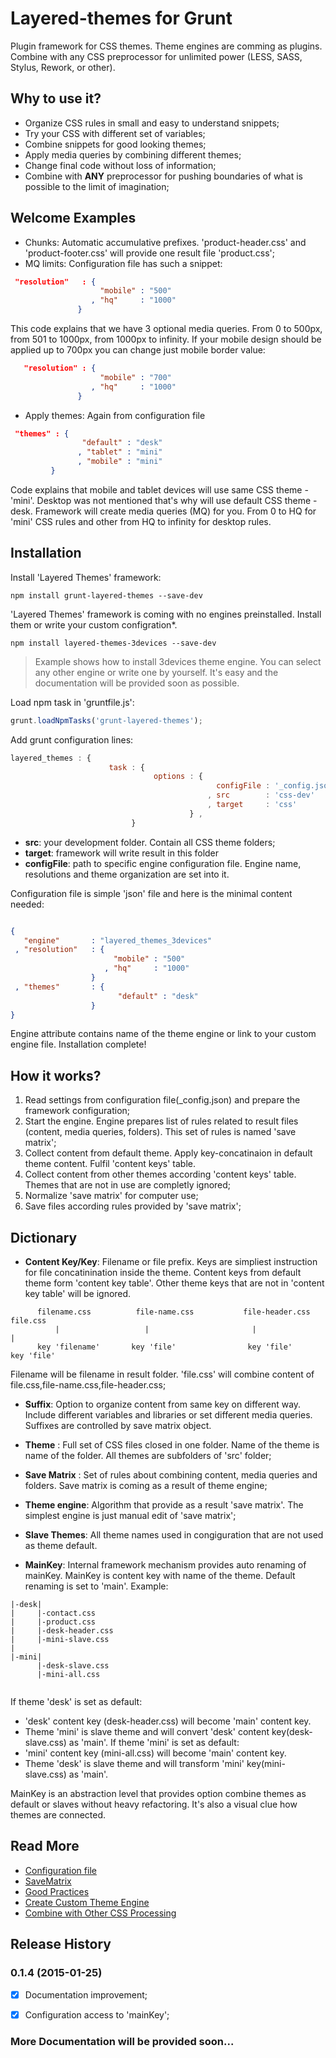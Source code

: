 # Layered-themes for Grunt

Plugin framework for CSS themes. Theme engines are comming as plugins. Combine with any CSS preprocessor for unlimited power (LESS, SASS, Stylus, Rework, or other).

## Why to use it?
 - Organize CSS rules in small and easy to understand snippets;
 - Try your CSS with different set of variables;
 - Combine snippets for good looking themes;
 - Apply media queries by combining different themes;
 - Change final code without loss of information;
 - Combine with **ANY** preprocessor for pushing boundaries of what is possible to the limit of imagination;



## Welcome Examples
- Chunks: Automatic accumulative prefixes. 'product-header.css' and 'product-footer.css' will provide one result file 'product.css';
- MQ limits: Configuration file has such a snippet:

```json
 "resolution"   : { 
  				    "mobile" : "500" 
  				  , "hq"     : "1000" 
  		       }

```
This code explains that we have 3 optional media queries. From 0 to 500px, from 501 to 1000px, from 1000px to infinity. If your mobile design should be applied up to 700px you can change just mobile border value:

```json
   "resolution" : { 
	  			    "mobile" : "700" 
	  			  , "hq"     : "1000" 
	  		   }
```
- Apply themes: Again from configuration file

```json
 "themes" : { 
	  		    "default" : "desk"
	  		   , "tablet" : "mini"
	  		   , "mobile" : "mini"
  	     } 
```
Code explains that mobile and tablet devices will use same CSS theme - 'mini'. Desktop was not mentioned that's why will use default CSS theme - desk. Framework will create media queries (MQ) for you. From 0 to HQ for 'mini' CSS rules and other from HQ to infinity for desktop rules.




## Installation
Install 'Layered Themes' framework:

```
npm install grunt-layered-themes --save-dev
```

'Layered Themes' framework is coming with no engines preinstalled. Install them or write your custom configration*.

```
npm install layered-themes-3devices --save-dev
```
> Example shows how to install 3devices theme engine. You can select any other engine or write one by yourself. It's easy and the documentation will be provided soon as possible.



Load npm task in 'gruntfile.js':
```js
grunt.loadNpmTasks('grunt-layered-themes');
```

Add grunt configuration lines:
```js
layered_themes : {
                      task : {
                                options : {
                                              configFile : '_config.json'
                                            , src        : 'css-dev'
                                            , target     : 'css'
                                        } ,
                           }
```
 - **src**: your development folder. Contain all CSS theme folders;
 - **target**: framework will write result in this folder
 - **configFile**: path to specific engine configuration file. Engine name, resolutions and theme organization are set into it.

Configuration file is simple 'json' file and here is the minimal content needed:
 
 ```json

{
    "engine"       : "layered_themes_3devices"
  , "resolution"   : { 
	  				    "mobile" : "500" 
	  				  , "hq"     : "1000" 
	  		       }
  , "themes"       : { 
	  				     "default" : "desk"
	  			   }
}
 ```
Engine attribute contains name of the theme engine or link to your custom engine file.
Installation complete!




## How it works?
1. Read settings from configuration file(_config.json) and prepare the framework configuration;
2. Start the engine. Engine prepares list of rules related to result files (content, media queries, folders). This set of rules is named 'save matrix';
3. Collect content from default theme. Apply key-concatinaion in default theme content. Fulfil 'content keys' table.
4. Collect content from other themes according 'content keys' table. Themes that are not in use are completly ignored;
5. Normalize 'save matrix' for computer use;
6. Save files according rules provided by 'save matrix';




## Dictionary
- **Content Key/Key**: Filename or file prefix. Keys are simpliest instruction for file concatinination inside the theme. Content keys from default theme form 'content key table'. Other theme keys that are not in 'content key table' will be ignored.
```
      filename.css          file-name.css           file-header.css    file.css
          |                   |                       |                  |
      key 'filename'       key 'file'                key 'file'        key 'file'
```
Filename will be filename in result folder. 'file.css' will combine content of file.css,file-name.css,file-header.css;

- **Suffix**: Option to organize content from same key on different way. Include different variables and libraries or set different media queries. Suffixes are controlled by save matrix object.

- **Theme** : Full set of CSS files closed in one folder. Name of the theme is name of the folder. All themes are subfolders of 'src' folder;
 
- **Save Matrix** : Set of rules about combining content, media queries and folders. Save matrix is coming as a result of theme engine;

- **Theme engine**: Algorithm that provide as a result 'save matrix'. The simplest engine is just manual edit of 'save matrix';

 - **Slave Themes**: All theme names used in congiguration that are not used as theme default.
 - **MainKey**: Internal framework mechanism provides auto renaming of mainKey. MainKey is content key with name of the theme. Default renaming is set to 'main'. Example:
 ```
 |-desk|
 |     |-contact.css
 |     |-product.css
 |     |-desk-header.css
 |     |-mini-slave.css
 |
 |-mini|
       |-desk-slave.css
       |-mini-all.css


 ```
 If theme 'desk' is set as default:
 - 'desk' content key (desk-header.css) will become 'main' content key. 
 - Theme 'mini' is slave theme and will convert 'desk' content key(desk-slave.css) as 'main'.
 If theme 'mini' is set as default:
 - 'mini' content key (mini-all.css) will become 'main' content key.
 - Theme 'desk' is slave theme and will transform 'mini' key(mini-slave.css) as 'main'.

 MainKey is an abstraction level that provides option combine themes as default or slaves without heavy refactoring. It's also a visual clue how themes are connected.

## Read More

- [Configuration file](https://github.com/PeterNaydenov/grunt-layered-themes/wiki/1.-Configuration-File)
- [SaveMatrix](https://github.com/PeterNaydenov/grunt-layered-themes/wiki/2.-Save-Matrix)
- [Good Practices](https://github.com/PeterNaydenov/grunt-layered-themes/wiki/3.-Good-Practices)
- [Create Custom Theme Engine](https://github.com/PeterNaydenov/grunt-layered-themes/wiki/4.-Create-Custom-Theme-Engine)
- [Combine with Other CSS Processing](https://github.com/PeterNaydenov/grunt-layered-themes/wiki/5.-Combine-with-Other-CSS-Processing.)


## Release History

### 0.1.4 (2015-01-25)

 - [x] Documentation improvement;
 - [x] Configuration access to 'mainKey';


### More Documentation will be provided soon...





